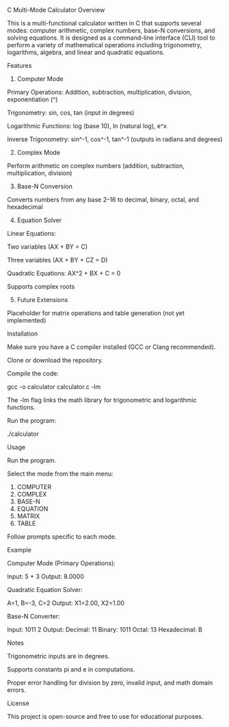 C Multi-Mode Calculator
Overview

This is a multi-functional calculator written in C that supports several modes: computer arithmetic, complex numbers, base-N conversions, and solving equations. It is designed as a command-line interface (CLI) tool to perform a variety of mathematical operations including trigonometry, logarithms, algebra, and linear and quadratic equations.

Features
1. Computer Mode

Primary Operations: Addition, subtraction, multiplication, division, exponentiation (^)

Trigonometry: sin, cos, tan (input in degrees)

Logarithmic Functions: log (base 10), ln (natural log), e^x

Inverse Trigonometry: sin^-1, cos^-1, tan^-1 (outputs in radians and degrees)

2. Complex Mode

Perform arithmetic on complex numbers (addition, subtraction, multiplication, division)

3. Base-N Conversion

Converts numbers from any base 2–16 to decimal, binary, octal, and hexadecimal

4. Equation Solver

Linear Equations:

Two variables (AX + BY = C)

Three variables (AX + BY + CZ = D)

Quadratic Equations: AX^2 + BX + C = 0

Supports complex roots

5. Future Extensions

Placeholder for matrix operations and table generation (not yet implemented)

Installation

Make sure you have a C compiler installed (GCC or Clang recommended).

Clone or download the repository.

Compile the code:

gcc -o calculator calculator.c -lm


The -lm flag links the math library for trigonometric and logarithmic functions.

Run the program:

./calculator

Usage

Run the program.

Select the mode from the main menu:

1. COMPUTER
2. COMPLEX
3. BASE-N
4. EQUATION
5. MATRIX
6. TABLE


Follow prompts specific to each mode.

Example

Computer Mode (Primary Operations):

Input: 5 + 3
Output: 8.0000


Quadratic Equation Solver:

A=1, B=-3, C=2
Output: X1=2.00, X2=1.00


Base-N Converter:

Input: 1011 2
Output: Decimal: 11
        Binary: 1011
        Octal: 13
        Hexadecimal: B

Notes

Trigonometric inputs are in degrees.

Supports constants pi and e in computations.

Proper error handling for division by zero, invalid input, and math domain errors.

License

This project is open-source and free to use for educational purposes.

